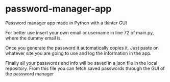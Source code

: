# password-manager-app
Password manager app made in Python with a tkinter GUI



For better use insert your own email or username in line 72 of main.py, where the dummy email is.

Once you generate the password it automatically copies it. Just paste on whatever site you are going to use and log the information in the app.

Finally all your passwords and info will be saved in a json file in the local repository. From this file you can fetch saved passwords through the GUI of the password manager
